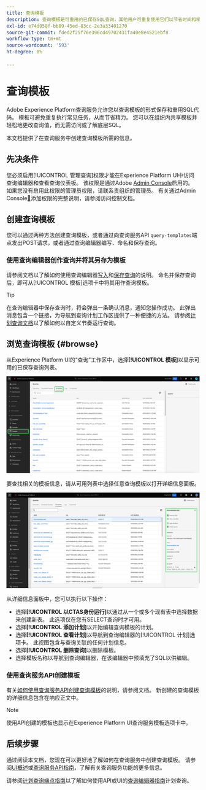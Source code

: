 ```yaml
---
title: 查询模板
description: 查询模板是可重用的已保存SQL查询，其他用户可重复使用它们以节省时间和精力。 它们可以使用查询编辑器或查询服务API创建，并可用于所有Experience Platform数据集。
exl-id: e74d058f-bb89-45ed-83cc-2e3a33401270
source-git-commit: fded2f25f76e396cd49702431fa40e8e4521ebf8
workflow-type: tm+mt
source-wordcount: '593'
ht-degree: 0%

---
```


# 查询模板

Adobe Experience Platform查询服务允许您以查询模板的形式保存和重用SQL代码。 模板可避免重复执行常见任务，从而节省精力。 您可以在组织内共享模板并轻松地更改查询值，而无需访问或了解底层SQL。

本文档提供了在查询服务中创建查询模板所需的信息。

## 先决条件

您必须启用[!UICONTROL 管理查询]权限才能在Experience Platform UI中访问查询编辑器和查看查询仪表板。 该权限是通过Adobe [Admin Console](https://adminconsole.adobe.com/)启用的。 如果您没有启用此权限的管理员权限，请联系贵组织的管理员。 有关通过Admin Console[&#128279;](../../access-control/home.md)添加权限的完整说明，请参阅访问控制文档。

## 创建查询模板

您可以通过两种方法创建查询模板，或者通过向查询服务API `query-templates`端点发出POST请求，或者通过查询编辑器编写、命名和保存查询。

### 使用查询编辑器创作查询并将其另存为模板

请参阅文档以了解如何使用查询编辑器[写入](./user-guide.md#query-authoring)和[保存查询](./user-guide.md#saving-queries)的说明。 命名并保存查询后，即可从[!UICONTROL 模板]选项卡中将其用作查询模板。

>[!TIP]
>
>在查询编辑器中保存查询时，将会弹出一条确认消息，通知您操作成功。 此弹出消息包含一个链接，为导航到查询计划工作区提供了一种便捷的方法。 请参阅[计划查询文档](./query-schedules.md)以了解如何以自定义节奏运行查询。

## 浏览查询模板 {#browse}

从Experience Platform UI的“查询”工作区中，选择&#x200B;**[!UICONTROL 模板]**&#x200B;以显示可用的已保存查询列表。

![突出显示“模板”选项卡的查询工作区。](../images/ui/query-templates/query-templates.png)

要查找相关的模板信息，请从可用列表中选择任意查询模板以打开详细信息面板。

![查询ID为高亮显示的查询工作区中的详细信息面板。](../images/ui/query-templates/details-panel.png)

从详细信息面板中，您可以执行以下操作：

* 选择&#x200B;**[!UICONTROL 以CTAS身份运行]**&#x200B;以通过从一个或多个现有表中选择数据来创建新表。 此选项仅在您有SELECT查询时才可用。
* 选择&#x200B;**[!UICONTROL 添加计划]**&#x200B;以开始编辑查询模板的计划。
* 选择&#x200B;**[!UICONTROL 查看计划]**&#x200B;以导航到查询编辑器的[!UICONTROL 计划]选项卡。 此视图包含与查询关联的任何计划信息。
* 选择&#x200B;**[!UICONTROL 删除查询]**&#x200B;以删除模板。
* 选择模板名称以导航到查询编辑器，在该编辑器中预填充了SQL以供编辑。

### 使用查询服务API创建模板

有关[如何使用查询服务API创建查询模板](../api/query-templates.md#create-a-query-template)的说明，请参阅文档。 新创建的查询模板的详细信息包含在响应正文中。

>[!NOTE]
>
>使用API创建的模板也显示在Experience Platform UI查询服务模板选项卡中。

## 后续步骤

通过阅读本文档，您现在可以更好地了解如何在查询服务中创建查询模板。 请参阅[UI概述](./overview.md)或[查询服务API指南](../api/getting-started.md)，了解有关查询服务功能的更多信息。

请参阅[计划查询端点指南](../api/scheduled-queries.md)以了解如何使用API或UI的[查询编辑器指南](./user-guide.md#scheduled-queries)计划查询。

